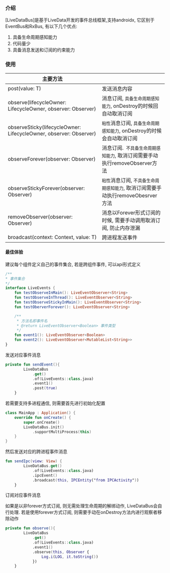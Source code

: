 ### 介绍

[LiveDataBus]是基于LiveData开发的事件总线框架,支持androidx, 它区别于EventBus和RxBus, 有以下几个优点:

1. 具备生命周期感知能力
2. 代码量少
3. 具备消息发送和订阅的约束能力

### 使用

| 主要方法                                                     |                                                              |
| ------------------------------------------------------------ | ------------------------------------------------------------ |
| post(value: T)                                               | 发送消息内容                                                 |
| observe(lifecycleOwner: LifecycleOwner, observer: Observer<T>) | 消息订阅, `具备生命周期感知能力`, onDestroy的时候回自动取消订阅 |
| observeSticky(lifecycleOwner: LifecycleOwner, observer: Observer<T>) | `粘性`消息订阅, `具备生命周期感知能力`, onDestroy的时候会自动取消订阅 |
| observeForever(observer: Observer<T>)                        | 消息订阅.` 不具备生命周期感知能力`, 取消订阅需要手动执行removeObserver方法 |
| observeStickyForever(observer: Observer<T>)                  | `粘性`消息订阅, `不具备生命周期感知能力`, 取消订阅需要手动执行removeObesrver方法 |
| removeObserver(observer: Observer<T>)                        | 消息以Forever形式订阅的时候, 需要手动调用取消订阅, 防止内存泄漏 |
| broadcast(context: Context, value: T)                        | 跨进程发送事件

#### 最佳体验

建议每个组件定义自己的事件集合, 若是跨组件事件, 可以api形式定义

``` kotlin
/**
* 事件集合
*/
interface LiveEvents {
    fun testObserveInMain(): LiveEventObserver<String>
    fun testObserveInThread(): LiveEventObserver<String>
    fun testObserveStickyInMain(): LiveEventObserver<String>
    fun testOberverForever(): LiveEventObserver<String>

    /**
     * 方法名即事件名
     * @return LiveEventObserver<Boolean> 事件类型
     */
    fun event1(): LiveEventObserver<Boolean>
    fun event2(): LiveEventObserver<MutableList<String>>
}
```

发送对应事件消息

``` kotlin
private fun sendEvent(){
        LiveDataBus
            .get()
            .of(LiveEvents::class.java)
            .event1()
            .post(true)
    }
```

若需要支持多进程通信, 则需要首先进行初始化配置
``` kotlin
class MainApp : Application() {
    override fun onCreate() {
        super.onCreate()
        LiveDataBus.init()
            .supportMultiProcess(this)
    }
}
```
然后发送对应的跨进程事件消息
``` kotlin
fun sendIpc(view: View) {
        LiveDataBus.get()
            .of(LiveEvents::class.java)
            .ipcEvent()
            .broadcast(this, IPCEntity("from IPCActivity"))
    }
```

订阅对应事件消息

如果是以非forever方式订阅, 则无需处理生命周期的解绑动作, LiveDataBus会自行处理. 若是使用forever方式订阅, 则需要手动在onDestroy方法内进行观察者移除动作

``` kotlin
private fun observe(){
        LiveDataBus
            .get()
            .of(LiveEvents::class.java)
            .event1()
            .observe(this, Observer { 
                Log.i(LOG, it.toString())
            })
    }
```